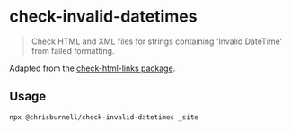 # check-invalid-datetimes

> Check HTML and XML files for strings containing 'Invalid DateTime' from failed formatting.

Adapted from the [check-html-links package](https://www.npmjs.com/package/check-html-links).

## Usage

```
npx @chrisburnell/check-invalid-datetimes _site
```